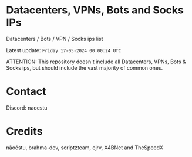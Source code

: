 # Datacenters, VPNs, Bots and Socks IPs
 
Datacenters / Bots / VPN / Socks ips list

Latest update: `Friday 17-05-2024 00:00:24 UTC` 

ATTENTION: This repository doesn't include all Datacenters, VPNs, Bots & Socks ips, 
but should include the vast majority of common ones.

# Contact
Discord: naoestu

# Credits
nãoéstu, brahma-dev, scriptzteam, ejrv, X4BNet and TheSpeedX
